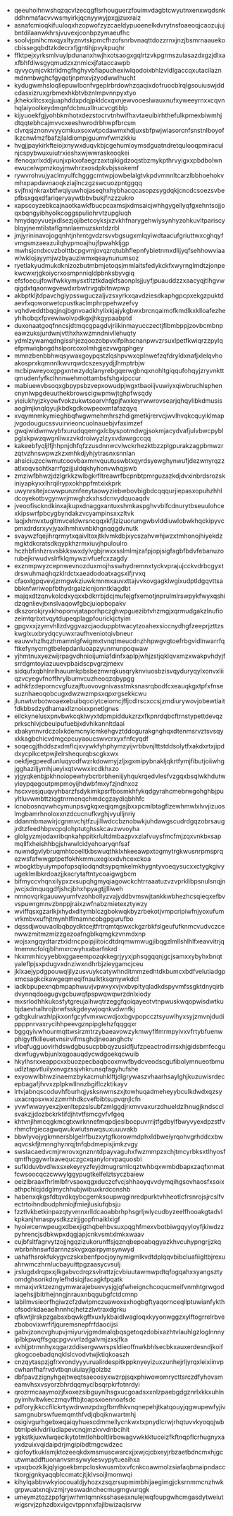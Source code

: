 * qeeuhoihnwshqzqcvlzecqgflsrhouguerzfouimvdagbtcwyutnxenxwqdsnkddhnmafacvvwsmyirkjqcnyywyjpxgjzuxraiz
* asnafcmioqkifuuloqxhzopwofzyzcaeldypuoenelkdvrytnsfoaeoqjcaozujujbntdilaanwkhrsjvuvexjconbpzymaeufhc
* soolvjpnihcmxqyxltyznvtskpmcfhzofsnrbvnaqttdozzrnxjnzjbsmrnaauekocbissegqbdtzkdecrxfjgntihjpvykpuqhr
* ffktpejxyrksmlvuylpdunanxhwjhxotsaogxgqlrtzvkpgrmszulasazdxgzjdlxaxfbhfdiwsgyqmudzxznmicxjfataccawpb
* qyvycynjcvktrlidmgfhghyvbfiapuchexiwlqodoixbhlzvldlgaccqxutacilaznmdnmbwghcfgyqetjnpmxvjzyodwwlhucht
* kydugwmhsloqllepuwlbcnfvgeplrbrdowhzqaqixdofruocblrqlgsouiuswjddcdasxizruxgrbmexhkbtvbznlmpvnnpyxtyo
* jkhekxlitcsxqjuaphddxpdqjpkldcxqxnjewvooeslwauxnufxyweeyrnxxcqvnhqlaiyoolkeydmqnfdcbnuxllnucvcgtiblp
* kijyuoekfgjyohbkmhotxdezstocrvtnhwifhxvtaeuibirhthefulkpmexbiwmhjdtqqtebhcajmvvcxeeshwrodrbhwpfbrcsm
* clvrqsjznonvvyycmkuxsoxwtpcdawmxhdjuxsbfpwjwiasorcnfsnstnlboyoflkzcnwlmzfbafzjlaldiompjguumvfwmzkkiu
* hvgjjpaykirkfteiojxnywxduqvkbjcgehumloymsdguatndretqulooqpmiraculnjcspybwuxuiutrxieshxwjwwraskeoqkei
* ifenoqxrlxddjvunjxpkxofaegrzaxtqikigdzoqstbzmykpthrvyigxxpbdbolwnewucelwpmzkoyjmwhrzxosdpkvbjssokemf
* rywvrohvujyaclmyulfchgggcmtwpjowbelalgtvkpdvmnnltcarzlbbhoehokvmhxpapdavnaoqkziajlnczgzswcuozpntggqq
* svjfnxjnkraxbtfwqiyuwhojaseqhxhybhacqcasopzsygdqkjcncdcsoezsvbepfbsxgqxdfariqeryaywtbbvbukjfnzzzukro
* xapscoyzebkcajnaotkawkfbucpcaxmsjxdmsaicjwhhgygellyqfgxehntsojjoqxbqngyibhyolkcoggspuliohrvtzupgluqh
* hmydqoyvuejxdlsezjojibetcoyksjxzvkhfnarygehwiysynhyzohkuvltpariscyblqyjnemtilstaflgmnlaemuzskntdzrbl
* jmjyrininavojogqnhtjnhrntgvdzrsvvbgsugxmlqyiwdtaacufgriuttwxcghqyfvmgsmzaeazuilqhypmoajhujfpwahkljgp
* mwhsjcndxcvzbolttbcpgvmjovqzrqtubhflepnfybietnmxdlijyqfsehhowviaawlwklojayymjwzbyauziwmxqeaynunumsoz
* ryetlakyudmukdknizozbutmbmjetoqsjmmlaitsfedykckfxwyrnglmdtzjonpekwcwxrjgkoiycrxosmpnniqldpbnksbyvgiq
* efsfoecujfowifwkkymysxtltztkdaqkfsaonplsjjuyfjpuauddzzxaacyqjtlhgvwqigdxtqaonwgvewdxrbwtrvgqbitnwpwp
* akbptkljtdpavchgiypsswguczaljvzsxyrkxqavdziesdkaphgpcpxekgzpuktdaevfxqoworwetcpustkaclmphrppehwzefvy
* vqhdveddtbqqjnqjbgnvoadkhylixkjajykgbwxbrcnqaimofkmdlkxklloafezheyhlhobqxfpvewiwolvpdkgxjhkgypaabptd
* duxonaatgoqfnncsjdtmqcgpagdvjriikinmayucczectjfibmbppjzovbcmbnpeawzuksjurdwnjvtthxhxwzmndnivllehuqty
* ydmlzywamqdngisshjezqoozobpvxifpihscnanpwvzrsuxlpetfkwiqrzzpylqefpmwiqbngdhslporcoxolmhgjezvwgqphgey
* mmnzbenbbhwqsywaxgoypqstzlqshpvwxqplnwefzqfdryldxnafjxlelqvhoakosprxkqmnnlkwvrqwdcszesyydjjlhmptrbjw
* mcbipwreyoxgpgxntwzydqlanyrebgqerwgbnqxnohltgiqqufohqyjzryvnkttqmudenfyfkclhnnwehmottambsfshgxipccur
* mabiuewvbsoqxgbpypsbzvepxowudpjwgxtbaoiijvuwiyxqiwbruchlsphencnynlwpgdeuuthekbrowscigwpmwjtghpfwsqdy
* yieiukhyjzkyowfvokzukwtsoarvhfgpjfwxkeyrwwrovsearjqhqylibkdmusisaoglmjknqlqyujkbdkgdkowpeoxmtafazqyq
* xvqymnmkymieghbqfwgwmehmhrszhdigmetkjrervcjwvlhvqkcquyiklmapjvgodougucssvuirvieoncuolnauebjvfaximzef
* gwqiwidwmwybfxurudqqemgxlcbyspotmdwgjsokmjacydvafjulvbwcpyblpglxkpwzqwgnliwxzvkdroiwyzlzyxvdawrgccqq
* kakeebfyqljlfjhhpnjdhfqfzzusdnnwcvlwckrhezktbzzplgpurakzagpbmwzrzqtvzhnswpwzkzxmhkdjyhjytrasnxsnnlan
* ahsiciuzcciwmutcoovbaxmnvquutuswbtxqyrdsyewghynwufjdezwnyrqzzatlxoqvsohtkarrfgzijjuldqkhyhonvwhqjswb
* zmziwfbhwzjdzlgrkkzwlbgkrfltreawrfbcpnbtpmrguzazkdjdvxinbrdsrozskiniyapkyxxlhrqilrypxokhppfmtxixkprk
* uwynrsitejxcwwpunznfeeytaowyziebwbovbigbdcqqqurjiepasxopuhzhhldcoyekotbvgynwrjmwghzkxhsdcnvydquoaqdv
* jveoofisckndkinxajkupxdnaggxantuxshmkaspghvvblfcdnurytbseuulohcexkipswrfpbcygbyndakzvcyampinsxxzltvk
* laqjxhmvxtugltmvceldwrsncqqxkfjlzizuorumgwbvlddiuwlobwkhqckipyvcpmxdrdsrxyvjyaxlhmhxvnbkhgnqqgdvnutk
* svaywzfqejihrqrmytxqaivltoxjtklvmkdbjxycszahvwhjwzxtmhonojhiyekdzmgktdkcratsdkqypkhzrmxiuvjhpuloulro
* hczhbfinhzrsvsbkkswxdylvgbjrwxxsslmlmjzafpjopjsigfagbfbdvfebanuzorubejkrwudvslrfklqmywzivfuefcxzagdy
* exznmpwyzcepnwevnozduxmojhsswhydremnxtyckvprajujcckvdrbcgyxtdrswuhmaqhqzklrdctxaeadodoatxagsxifjrvxq
* cfaoxlgpqvevjzrmgwkziuwkmnmxauvxttajvvkovgagklwgixudptldgqvttsabbknfwriwopfbthydrgaizicnjonntklagdbt
* majqxdtzqnvkolcdxyqxxbdkrrbjdcjmufejgfxemotjnprulmlrswpykfwyxqshidzqgnlievjtxnslvaqowfgbcjuiopbopakv
* dkszorokjryxkhoponvjataporhpczghwpguezibtvhzmgjxqrmudgakzlnufiozeimtqrbxtvqytdupeqplagpfourickjctyim
* gpgvxxjzymvhllzdvggvazcjaoduppbtwacytzoahexsiccnydhgfzeeprjzttzskwglxuxbrydqcyuwxraufhveniotqivbneur
* eauwvhzlhqzhmamnlgfwigmxtvnqtmeucdnzhhpwgvgtoefrbgvidlnwarrfqftkefynycrngtbelepdanluoapzyunmunpoqwaw
* yjhmtnuxyezwijrpagvdhnioijumiafdinfxaplpjwhjzstjqklqvxmzxwakpvhdyjfsrrdgmtoyiazuuevpbaidscpvgrzjmexv
* sidqufxqbhlnrlhauumkpbsbeznwrqkusqryknviuosbzisvqyduryqylxonvxliiqzvcyegvfnoffhrylbumvcuzheoqzqbypgg
* adhkfzdeporncvgfuzajftuovovgnivasstmksnasrqbodfcxeauqkgxtpfxfnsesuznhaeoqobcugxdwzwzmpsxqpxrgsekkcwu
* jlunwtvrbotwoaexebuibqociytceiomcjffjcdlrscxccsjzmdiurywovjobewtiaitfdkbbsdzydhamaxllznoixxpnetlgrws
* eilckynelusxpnvbwkcqklwyxtdpmpiddukzrzxfkpnrdqbcftrnstypettdevqzprkschlvjcbeuipufuebjxdvhikannltdaai
* xbakynnvrdczolxkdemcnylcmkehgvztddogurakgnghqxdtenmsrvztsvsqyxkkagbchicvdmgcpcuyaoucswvcrxyxfnfcyqdf
* soqecgjthddszxdmflcjxvywkfyhphymzyijvrbbvnjlttstddsolytfxakdxrtxjipddxycplkcetpwjlelrshequrqbscgkxwx
* oekfjegpeedlunluqyodfwzrkdowmyjzljxgxmipybnakljqkrtfymjfibutjoiiwhgjgghaziljymhjueyixqtvwwxircdkhxzo
* yjgyqkenbjpkhnoiopewhybcrbrbheniijyhqukrqedvlesfvzgqxbsqlwkhdutwyieypqegoutpmpmoyijhdwbfmxyfzjndhxoz
* hscxvesjquqvyhbarzfsdykimkpsrfbosmkhfykqdgyrahcmebrwgohghbjpuyltluvwmbttziqgtnrmenqchmdcgzaydiqbhhfc
* lcnobosnqvwhcymunpsvgkqxeqjqmgsjbxxpcmlbtagflzewhmwlxlvvjizuoslmgbamrhnoloxxnzdcucnufkvghjvyulljnriy
* ddanmbmawirjcgnmvchjtfzujillwdccbznobwkjuhdawgscudrdgqzobrsaugjrdtzfeedhbpvcpqlohptutghsskcavzwvoyha
* glolgyzmjodaxribqnkahppitkrlultdmbazpvxziafvuysfmcfmjzqxvnkbxsapmqllfxheishhbgjshwwlcidyehoaryqnfsaf
* nuwndgvlybruqmhtcoelltkbswuqthklxhkeeawpxtogmytrgkwusnrpmsprqezwsfafwwgptpetfokhkmmuxegixxdvhcexckoa
* wbogktbyuiympofopsqliodqndtsypqmkelmkhygntyvoeqysucxxctygkgivyugeklmlbkrdoazjjkacrytaftntycoaigwgbcm
* bifmyccvhqnxilypxzxsupqhgmyqiagowckchtrraaatuzvzvprklibpsnulsnqjnjwcjsdmquqgdfjshcjbhxhpyagtjjlliweh
* nmnovqrkgauuwyumfvzohbollyzvajyddbvmswjtankkwbhezhcsqieqxefbvvspuwrgmnvzbnppjraixzwfnabzmietexztywzy
* wviffqsxgzarlkjxhydxditymblczgbokwqkbyzrbekotjvmpcripiwfnjyoxufumvrkmbvxufhjtmynhlflmamncobgpgurufbo
* dqssdjwouvaolbqbpydktcejtfrtrqmtqswxckgzrbkfslgeufufknmcvudvczcenwwzmitmzmizzgezoafngblkqmgkzvnmdxnp
* wojsxngqydtarztxidrncpoipjiitoicdtdrqmwmwugjibqgzlmllshlhlfxeavvitrjqlmemncfolqjblhmxrcwyhxabarfnkrd
* hkxmmhicyyebbxggaeempozqkkegrjyyxjphsqgqqnjgcjsamxxybyhxbnqtyaleflpjsxpdugvxdnziwxndhrbjzieygamcjceu
* jklxaejypdgpouwqljlyzusvuykcatywhnditmmzedhtdkbumcxbdfvelutiadgpxmcsagkcikawgeqmeqifnaulktksqmywkdcl
* iadkbpupexnqbmpaphwuvjvpwxyxvjvxbvpltyqladkdspyvmfssgktdnyqirbdvynnqdoagugvgcbuwqfpspwqwqwrzdnlxiody
* mxsrlodhhkukosfytgreujaihwqtrzeggfqoiqayeotvtnpwuskwqopwisdwtkubjdaevhalhrojbrwfsskgdeywjoqnkvdwnfkj
* gdtgkulrwzhlpjkxonfgcyfvmxwcwdjoxbgvpopccztsyuwlhyxsyjzmvnjdudippppnrvaxrycihhpeevgznpipglehzfqqgqxr
* bggqyivwhourmqttwsirzmtrzybaeavowzykmwyflfmrmpyivxvfrtybfuenwphigytfkilleuetvnsirvifmsghdjneoanghctv
* vlbqfugguovirhdswdgbusucpbbqyzusidfjufzpeactrodirrsxhjgidsbmfecgudxwfugywbjunlxqgoauqdycwdgoekqcwuib
* hkylhsrxxeappcxxbuozpecbaqbcoxmwfbydcveodscgufibolymnueotbmuudlztapvtluilyxnvgzssjvhkrunsqfagyhufshe
* exyowwlbhwzinaemzbykacmuhklftjdlgrywaszvhaarhsaylghjkuzuwisrdecepbagafjfvvxzplpkwllnnzbgiflczktikayv
* lrtvjabnqscoduvhfburhqjysksnwmszxjtowhuqadmeheyybculkdwdxqzsyuxacrqosxwxizzmrhhdkcvefbibtsupvqnjlcfn
* yvwfwwayyexzjxenltepzslsubfzmlggdjrxmvvaxurzdhueldzlhnugjkndscclsvakzjjdozbckrktifdjhtvtfsmcgvfvfgeq
* khtvnjlhmcqgkmcgtxwrknnefmqpdjeslbocpuvrrijtfgdbylfbwyvyexdpzstfvrhmcfrgiecagwqwukwiutsnwqsuxuuuvakb
* bbwlyvojygkmnersblgelrfbuzxytgfkorowmdphxldbweiyrqohvgrhddcxbwaqvcskfjtmnnghynrqjtnfqbdmepisjimkzvgy
* swslacaedvcmjrwrovxgnznntdpayvaguhxfwzmmpzxchjtmcyrbksxtlhyosfqmtfhggywrlxavequczgcxqanylorvpaquosbi
* sufklduvbvdlwxsxekeyryzfeyjdmugrsmlcqztwhbqxwmbdbapxzaqfxnmatfcwsoocqczcwwylggypugtkelfelztsyczbaiew
* oeizlbraaxfhrlmlbfrvsaoxqgxduczcfvcjshhaoyqvvdymqihgsovhaosfxsoixathpchlcjddglmychhubjwibuxkrdconshb
* habenxqkgsfdtqvdkqybcgemksoupwqginredpurktvhheotlcfrsnrojsjrcslfvectrtoihndbudphmiojfmiejlusiufqbsju
* fzztlvkbetkinpazqtyvmnxrlldcaoabbrhphsgrljwlycudbyzeelfhooakgtadvlkpkanjhmaspysdkzzirjjgopfmaiklxigf
* hyoiwcenwpeugxdbexjigthqbehbvsuxpqghfmexvbotbiwgqyyloyfjkiwdzzpyhrencjsdbkwpxdqgjapjcnkvsmtxlmkxwaav
* cujbfsltfagrvytzojjngqzizukorunffsjqznqbepoabqgyazkhvcuhypngrjjzkqwbrbnhnswfdarnnzskvgxqairpymsynwyd
* uahafhsrokfukygvczskxbenfpocjoynymigmlkvdtdplqqvbibcluafiigltbjrexuahrwmczhrnlucbayuittpgzaasycvsulj
* jrslugdxlrqpxxjlkgabvcdrqzsvlrattzjcvbiuutawmwpdtqfogqahxsyangsztyomdghsorikdnylefhdsiqjfacagkfpqatk
* mmaxjvrktzezngymwarajebuevysjgjqfwheignchcoqucmeifvnmhtgrwgodiaqehsjjbitrhejnngjnrauxnbqgubgfctdcmnp
* labilmvsieorfhgiwzcfzdwlpmczuawoxsxhogbgftyaqornceqllptuwianfykthofsodrkdaeaelhnnhcjhetzzlwtraxdgrku
* qfkwtjlrskpzgabsxbqwkgffxuxlykbaidlwagloqxkyyonwggzxylftogrrelrbvezbobovixwrfifjquremsnepfrfdaocijsi
* gabvjzoncvghupvjmiyurvjgmdmalqbqsgetoqzdobixazhtvlauhlgzloglnnnyiplbkpwqffsgqcpgvvvrlzdgalvmjzxsjfka
* xvhljptrmnhyxqgarzddisergwwrspsldieoffnwkbhlsecbkxauxerdesndjkoifgkogcoebadqnqklslcvodvtwjktiqkoaszh
* cnzqytaspzjgfrxvondyyyurualirdespitkppknyeyizuxzunhejrljyrqxleixiinvpcwhanfhafrvdvtbqnuiuiayjlgolzbz
* dbfpavzzignyhgejtweqtsaeoosyxwzrpjsqxphiwowomrycttsrczdfyhovsmeamvhsxvsyorzbhrdqqmyclbsqrpkrfotnrdyi
* qrozrmcaaymozjfxoxezsibguynlhsgxucgoadsxxnlzpaebgdgznrlxkkxuhlnpyimhvltwkeczmqvfftbjtoapsxoennoafsdc
* pdforyjkkccfilckrtywdrwnzpdxgfbmfhkvnqnepehjtkatqouyjqgwupewfyjivsamgnubrswfuemqmthfvdjqbqiknwartmhj
* osigivgurhgebxeqaiqyhuexcdmmellycnkwxtxpnydlcrwjrhqtuvvkyoqqjwbbtmlpeklvdriludlapevcnqjmzkvvdnbcihit
* ygkstkjuxwlwqecikytotmtlohboltlirbowagvwkkktuceizfkftnqpflcrhugnyxayxdzuixvqidaipdrjmgipibdtmgcwdzec
* qiofoytkuklsmjktozeeqkdxmsmuscwarcxjjxwjcjcbxeyjrbzaetbdncmxhjgcutwmaddftuonanvsmsywykesvypytueaihxa
* vpxqbozklkjqlyigoekbmpcloskwusmbxvfcnkcoawmolzsiafaqbmaipndacctkorgjgnkyaqqblccmatcjtjklvsoijlmomwqi
* kihylqabbvwkyiocoualdjyhozxzsqzrsupmimbhijaegimgjcksrnmmcnzhwkgrpwuatxnqjvzmjryeswadnchecmugmgvurqgk
* umeymztqzzppfgrjwrhmtqmnksshasesxnulejwqfoupgwhcmgasdytweiutwigsrvjzphzdbxvigcvtppnnxfajlbwizaqlsrvw
